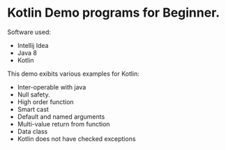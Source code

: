 # Kotlin Demo programs for Beginner.

Software used:
* Intellij Idea
* Java 8
* Kotlin

This demo exibits various examples for Kotlin:
* Inter-operable with java
* Null safety.
* High order function
* Smart cast
* Default and named arguments
* Multi-value return from function
* Data class
* Kotlin does not have checked exceptions
